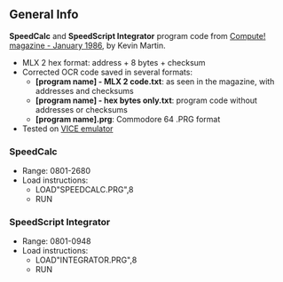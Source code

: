 ## General Info
**SpeedCalc** and **SpeedScript Integrator** program code from [Compute! magazine - January 1986](https://archive.org/details/1986-01-compute-magazine/page/n67/), by Kevin Martin.
* MLX 2 hex format: address + 8 bytes + checksum
* Corrected OCR code saved in several formats:
  * **[program name] - MLX 2 code.txt**: as seen in the magazine, with addresses and checksums
  * **[program name] - hex bytes only.txt**: program code without addresses or checksums
  * **[program name].prg**: Commodore 64 .PRG format
* Tested on [VICE emulator](https://vice-emu.sourceforge.io/)

### SpeedCalc
* Range: 0801-2680
* Load instructions:
  * LOAD"SPEEDCALC.PRG",8
  * RUN

### SpeedScript Integrator
* Range: 0801-0948
* Load instructions:
   * LOAD"INTEGRATOR.PRG",8
   * RUN
